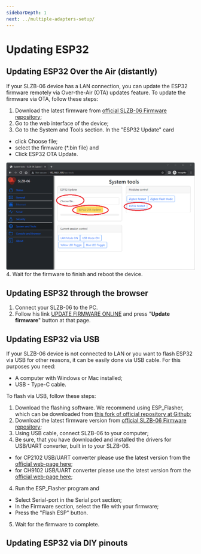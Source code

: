 ```yaml
---
sidebarDepth: 1
next: ../multiple-adapters-setup/
---
```


# Updating ESP32
## Updating ESP32 Over the Air (distantly)

If your SLZB-06 device has a LAN connection, you can update the ESP32 firmware remotely via Over-the-Air (OTA) updates feature. To update the firmware via OTA, follow these steps:
1. Download the latest firmware from [official SLZB-06 Firmware repository](https://github.com/smlight-dev/slzb-06-firmware/);
2. Go to the web interface of the device;
3. Go to the System and Tools section. In the "ESP32 Update" card 
- click Choose file;
- select the firmware (*.bin file) and
- Click ESP32 OTA Update.
<img src="../../images/fw/systemtools-esp32-flash-rounded.png" title="SLZB-06 Firmware - System flash tools - ESP32 flashing" class="float-left" />
4. Wait for the firmware to finish and reboot the device.  

## Updating ESP32 through the browser
1. Connect your SLZB-06 to the PC.
2. Follow his link [UPDATE FIRMWARE ONLINE](https://smlight.tech/manual/slzb-06/flasher/) and press "**Update firmware**" button at that page.  

## Updating ESP32 via USB
If your SLZB-06 device is not connected to LAN or you want to flash ESP32 via USB for other reasons, it can be easily done via USB cable. For this purposes you need:
- A computer with Windows or Mac installed;
- USB - Type-C cable.

To flash via USB, follow these steps:
1. Download the flashing software. We recommend using ESP_Flasher, which can be downloaded from [this fork of official repository at Github](https://github.com/smlight-dev/ESP_Flasher);
2. Download the latest firmware version from [official SLZB-06 Firmware repository](https://github.com/smlight-dev/slzb-06-firmware/);
3. Using USB cable, connect SLZB-06 to your computer;
4. Be sure, that you have downloaded and installed the drivers for USB/UART converter, built in to your SLZB-06.
- for CP2102 USB/UART converter please use the latest version from the [official web-page here](https://www.silabs.com/interface/usb-bridges/classic/device.cp2102?tab=softwareandtools);
- for СH9102 USB/UART converter please use the latest version from the [official web-page here](http://www.wch-ic.com/search?q=CH9102&t=downloads);
4. Run the ESP_Flasher program and
- Select Serial-port in the Serial port section;
- In the Firmware section, select the file with your firmware;
- Press the "Flash ESP" button.
5. Wait for the firmware to complete.


## Updating ESP32 via DIY pinouts
